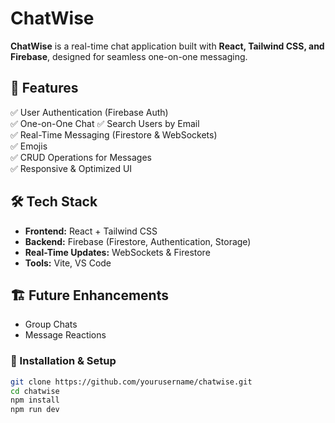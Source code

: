 # ChatWise

**ChatWise** is a real-time chat application built with **React, Tailwind CSS, and Firebase**, designed for seamless one-on-one messaging.

## 🚀 Features

✅ User Authentication (Firebase Auth)  
✅ One-on-One Chat
✅ Search Users by Email  
✅ Real-Time Messaging (Firestore & WebSockets)  
✅ Emojis  
✅ CRUD Operations for Messages  
✅ Responsive & Optimized UI

## 🛠️ Tech Stack

- **Frontend:** React + Tailwind CSS
- **Backend:** Firebase (Firestore, Authentication, Storage)
- **Real-Time Updates:** WebSockets & Firestore
- **Tools:** Vite, VS Code

## 🏗️ Future Enhancements

- Group Chats
- Message Reactions

### 📌 Installation & Setup

```bash
git clone https://github.com/yourusername/chatwise.git
cd chatwise
npm install
npm run dev
```
